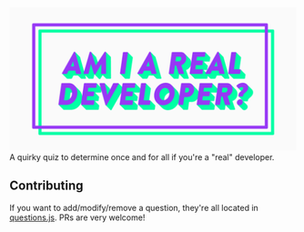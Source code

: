 ![Am I a Real Developer?](public/social.png?raw=true "Am I a Real Developer?")
A quirky quiz to determine once and for all if you're a "real" developer.

## Contributing
If you want to add/modify/remove a question, they're all located in [questions.js](src/questions.js).  PRs are very welcome!
